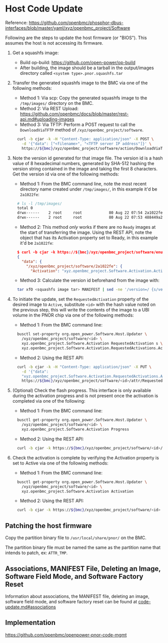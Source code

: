 # Host Code Update

Reference:
<https://github.com/openbmc/phosphor-dbus-interfaces/blob/master/yaml/xyz/openbmc_project/Software>

Following are the steps to update the host firmware (or "BIOS"). This assumes
the host is not accessing its firmware.

1. Get a squashfs image:
   - Build op-build: <https://github.com/open-power/op-build>
   - After building, the image should be a tarball in the output/images
     directory called `<system type>.pnor.squashfs.tar`

2. Transfer the generated squashfs image to the BMC via one of the following
   methods:
   - Method 1: Via scp: Copy the generated squashfs image to the `/tmp/images/`
     directory on the BMC.
   - Method 2: Via REST Upload:
     <https://github.com/openbmc/docs/blob/master/rest-api.md#uploading-images>
   - Method 3: Via TFTP: Perform a POST request to call the `DownloadViaTFTP`
     method of `/xyz/openbmc_project/software`.

   ```bash
     curl -b cjar -k -H "Content-Type: application/json" -X POST \
       -d '{"data": ["<filename>", "<TFTP server IP address"]}' \
       https://${bmc}/xyz/openbmc_project/software/action/DownloadViaTFTP
   ```

3. Note the version id generated for that image file. The version id is a hash
   value of 8 hexadecimal numbers, generated by SHA-512 hashing the version
   string contained in the image and taking the first 8 characters. Get the
   version id via one of the following methods:
   - Method 1: From the BMC command line, note the most recent directory name
     created under `/tmp/images/`, in this example it'd be `2a1022fe`:

   ```bash
     # ls -l /tmp/images/
     total 0
     drwx------    2 root     root            80 Aug 22 07:54 2a1022fe
     drwx------    2 root     root            80 Aug 22 07:53 488449a2
   ```

   - Method 2: This method _only_ works if there are no `Ready` images at the
     start of transferring the image. Using the REST API, note the object that
     has its Activation property set to Ready, in this example it'd be
     `2a1022fe`:

   ```json
     $ curl -b cjar -k https://${bmc}/xyz/openbmc_project/software/enumerate
     {
       "data": {
         "/xyz/openbmc_project/software/2a1022fe": {
           "Activation": "xyz.openbmc_project.Software.Activation.Activations.Ready",
   ```

   - Method 3: Calculate the version id beforehand from the image with:

   ```bash
     tar xfO <squashfs image tar> MANIFEST | sed -ne '/version=/ {s/version=//;p}' | head -n1 | tr -d '\n' | sha512sum | cut -b 1-8
   ```

4. To initiate the update, set the `RequestedActivation` property of the desired
   image to `Active`, substitute `<id>` with the hash value noted on the
   previous step, this will write the contents of the image to a UBI volume in
   the PNOR chip via one of the following methods:
   - Method 1: From the BMC command line:

   ```bash
     busctl set-property org.open_power.Software.Host.Updater \
       /xyz/openbmc_project/software/<id> \
       xyz.openbmc_project.Software.Activation RequestedActivation s \
       xyz.openbmc_project.Software.Activation.RequestedActivations.Active

   ```

   - Method 2: Using the REST API:

   ```bash
     curl -b cjar -k -H "Content-Type: application/json" -X PUT \
       -d '{"data":
       "xyz.openbmc_project.Software.Activation.RequestedActivations.Active"}' \
       https://${bmc}/xyz/openbmc_project/software/<id>/attr/RequestedActivation
   ```

5. (Optional) Check the flash progress. This interface is only available during
   the activation progress and is not present once the activation is completed
   via one of the following:
   - Method 1: From the BMC command line:

   ```bash
     busctl get-property org.open_power.Software.Host.Updater \
       /xyz/openbmc_project/software/<id> \
       xyz.openbmc_project.Software.Activation Progress
   ```

   - Method 2: Using the REST API:

   ```bash
     curl -b cjar -k https://${bmc}/xyz/openbmc_project/software/<id>/attr/Progress
   ```

6. Check the activation is complete by verifying the Activation property is set
   to Active via one of the following methods:
   - Method 1: From the BMC command line:

   ```bash
     busctl get-property org.open_power.Software.Host.Updater \
       /xyz/openbmc_project/software/<id> \
       xyz.openbmc_project.Software.Activation Activation
   ```

   - Method 2: Using the REST API:

   ```bash
     curl -b cjar -k https://${bmc}/xyz/openbmc_project/software/<id>
   ```

## Patching the host firmware

Copy the partition binary file to `/usr/local/share/pnor/` on the BMC.

The partition binary file must be named the same as the partition name that
intends to patch, ex: `ATTR_TMP`.

## Associations, MANIFEST File, Deleting an Image, Software Field Mode, and Software Factory Reset

Information about associations, the MANIFEST file, deleting an image, software
field mode, and software factory reset can be found at
[code-update.md#associations](code-update.md#associations)

## Implementation

<https://github.com/openbmc/openpower-pnor-code-mgmt>
